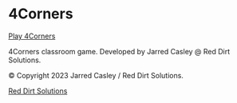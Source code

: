 # 4Corners

[Play 4Corners](https://4corners.reddirtsolutions.com.au)

 4Corners classroom game. Developed by Jarred Casley @ Red Dirt Solutions. 

 © Copyright 2023 Jarred Casley / Red Dirt Solutions.

 [Red Dirt Solutions](https://reddirtsolutions.com.au)
